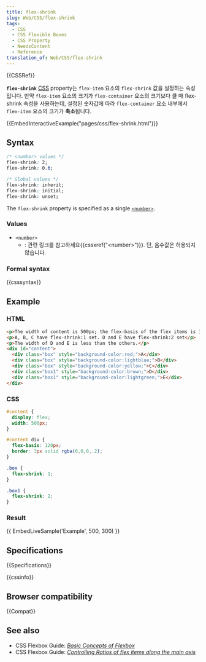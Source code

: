 ```yaml
---
title: flex-shrink
slug: Web/CSS/flex-shrink
tags:
  - CSS
  - CSS Flexible Boxes
  - CSS Property
  - NeedsContent
  - Reference
translation_of: Web/CSS/flex-shrink
---
```

{{CSSRef}}

**`flex-shrink`** [CSS](/ko/docs/CSS) property는 `flex-item` 요소의 `flex-shrink` 값을 설정하는 속성입니다. 만약 `flex-item` 요소의 크기가 `flex-container` 요소의 크기보다 클 때 flex-shrink 속성을 사용하는데, 설정된 숫자값에 따라 `flex-container` 요소 내부에서 `flex-item` 요소의 크기가 **축소**됩니다.

{{EmbedInteractiveExample("pages/css/flex-shrink.html")}}

## Syntax

```css
/* <number> values */
flex-shrink: 2;
flex-shrink: 0.6;

/* Global values */
flex-shrink: inherit;
flex-shrink: initial;
flex-shrink: unset;
```

The `flex-shrink` property is specified as a single [`<number>`](#number).

### Values

- `<number>`
  - : 관련 링크를 참고하세요{{cssxref("&lt;number&gt;")}}. 단, 음수값은 허용되지 않습니다.

### Formal syntax

{{csssyntax}}

## Example

### HTML

```html
<p>The width of content is 500px; the flex-basis of the flex items is 120px.</p>
<p>A, B, C have flex-shrink:1 set. D and E have flex-shrink:2 set</p>
<p>The width of D and E is less than the others.</p>
<div id="content">
  <div class="box" style="background-color:red;">A</div>
  <div class="box" style="background-color:lightblue;">B</div>
  <div class="box" style="background-color:yellow;">C</div>
  <div class="box1" style="background-color:brown;">D</div>
  <div class="box1" style="background-color:lightgreen;">E</div>
</div>
```

### CSS

```css
#content {
  display: flex;
  width: 500px;
}

#content div {
  flex-basis: 120px;
  border: 3px solid rgba(0,0,0,.2);
}

.box {
  flex-shrink: 1;
}

.box1 {
  flex-shrink: 2;
}
```

### Result

{{ EmbedLiveSample('Example', 500, 300) }}

## Specifications

{{Specifications}}

{{cssinfo}}

## Browser compatibility

{{Compat}}

## See also

- CSS Flexbox Guide: _[Basic Concepts of Flexbox](/ko/docs/Web/CSS/CSS_Flexible_Box_Layout/Basic_Concepts_of_Flexbox)_
- CSS Flexbox Guide: _[Controlling Ratios of flex items along the main axis](/ko/docs/Web/CSS/CSS_Flexible_Box_Layout/Controlling_Ratios_of_Flex_Items_Along_the_Main_Ax)_
